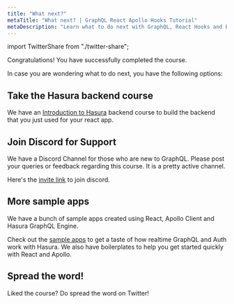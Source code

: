 ```yaml
---
title: "What next?"
metaTitle: "What next? | GraphQL React Apollo Hooks Tutorial"
metaDescription: "Learn what to do next with GraphQL, React Hooks and Backend with more community resources. Join our discord channel for support."
---
```


import TwitterShare from "./twitter-share";

Congratulations! You have successfully completed the course.

In case you are wondering what to do next, you have the following options:

## Take the Hasura backend course
We have an [Introduction to Hasura](https://hasura.io/learn/graphql/hasura/introduction/) backend course to build the backend that you just used for your react app.

## Join Discord for Support
We have a Discord Channel for those who are new to GraphQL. Please post your queries or feedback regarding this course. It is a pretty active channel.

Here's the [invite link](https://discordapp.com/invite/vBPpJkS) to join discord.

## More sample apps
We have a bunch of sample apps created using React, Apollo Client and Hasura GraphQL Engine.

Check out the [sample apps](https://hasura.io/sample-apps) to get a taste of how realtime GraphQL and Auth work with Hasura. We also have boilerplates to help you get started quickly with React and Apollo.

## Spread the word!
Liked the course? 
Do spread the word on Twitter! <TwitterShare />